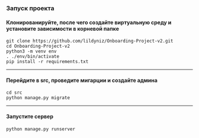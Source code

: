 ### Запуск проекта 

#### Клонированируйте, после чего создайте виртуальную среду и установите зависимости в корневой папке

```
git clone https://github.com/lildyniz/Onboarding-Project-v2.git
cd Onboarding-Project-v2
python3 -m venv env
. ./env/bin/activate
pip install -r requirements.txt
```
___

#### Перейдите в src, проведите мигарции и создайте админа

```
cd src
python manage.py migrate
```
___

#### Запустите сервер
```
python manage.py runserver
```